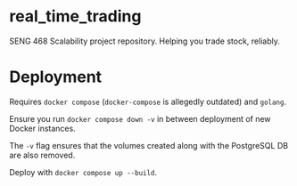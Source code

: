 # real_time_trading

SENG 468 Scalability project repository. Helping you trade stock, reliably.

# Deployment

Requires `docker compose` (`docker-compose` is allegedly outdated) and `golang`.

Ensure you run `docker compose down -v` in between deployment of new Docker instances.

The `-v` flag ensures that the volumes created along with the PostgreSQL DB are also removed.

Deploy with `docker compose up --build`.
